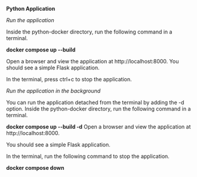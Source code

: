 **Python Application**

_Run the application_

Inside the python-docker directory, run the following command in a terminal.


**docker compose up --build**

Open a browser and view the application at http://localhost:8000. You should see a simple Flask application.

In the terminal, press ctrl+c to stop the application.


_Run the application in the background_

You can run the application detached from the terminal by adding the -d option. Inside the python-docker directory, run the following command in a terminal.


**docker compose up --build -d**
Open a browser and view the application at http://localhost:8000.

You should see a simple Flask application.

In the terminal, run the following command to stop the application.


**docker compose down**
